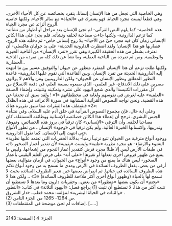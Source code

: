 ------------------------------------------------------------------------

وهي الخاصية التي تجعل من هذا الإنسان إنسانا، يتفرد بخصائصه عن كل الأحياء
الأخرى. وهي قطعاً ليست مجرد الحياة. فهو يشترك في «الحياة» مع سائر
الأحياء. ولكنها خاصية الروح الزائد عن مجرد الحياة.  
هذه الخاصية- كما يلهم النص القرآني- لم تجئ للإنسان بعد مراحل أو أطوار من
نشأته- كما تزعم الدارونية- ولكنها جاءت مصاحبة لخلقه ونشأته. فلم يجئ على
هذا الكائن الإنساني زمان كان فيه مجرد حيّ من الأحياء- بلا روح إنساني خاص-
ثم دخلته هذه الروح، فصاربها هو هذا الإنسان! ولقد اضطرت الدارونية
الحديثة- على يد جوليان هاكسلي- أن تعترف بشطر من هذه الحقيقة الكبيرة وهي
تقرر «تفرد الإنسان» من الناحية الحيوية والوظيفية. ومن ثم تفرده من
الناحية العقلية، وما نشأ عن ذلك كله من تفرده من الناحية الحضارية..  
ولكنها ظلت تزعم أن هذا الإنسان المتفرد متطور عن حيوان! والتوفيق عسير بين
ما انتهت إليه الداروينية الحديثة من تفرد الإنسان، وبين القاعدة التي تقوم
عليها الداروينية- قاعدة التطور المطلق وتطور الإنسان عن الحيوان- ولكن
الداروينيين ومن والاهم لا يزالون مصرين على ذلك الاندفاع- غير العلمي-
الذي صبغوه بصبغة العلم، في دفعة الانسلاخ من كل مقررات الكنيسة! والذي شجع
اليهود على نشره وتمكينه وتثبيته، وإضفاء الصبغة «العلمية» عليه لغرض في
نفوسهم ولغاية في مخططاتهم «1» ! ولقد سبق أن تحدثنا عن هذه القضية، ونحن
نواجه النصوص القرآنية المشابهة في سورة الأعراف في هذه الظلال «2» فنقتطف
هذه الفقرات مما سبق تقريره هناك:  
«وعلى أية حال، فإن مجموع النصوص القرآنية في خلق آدم عليه السلام، وفي
نشأة الجنس البشري، ترجح أن إعطاء هذا الكائن خصائصه الإنسانية ووظائفه
المستقلة، كان مصاحبا لخلقه. وأن الترقي «الإنساني» كان ترقياً في بروز هذه
الخصائص، ونموها، وتدريبها، واكتسابها الخبرة العالية. ولم يكن ترقياً في
«وجود» الإنسان.. من تطور الأنواع حتى انتهت إلى الإنسان.. كما تقول
الداروينية.  
«ووجود أنواع مترقية من الحيوان تتبع ترتيباً زمنياً- بدلالة الحفريات التي
تعتمد عليها نظرية النشوء والارتقاء- هو مجرد نظرية «ظنية» وليست «يقينية»
لأن تقدير أعمار الصخور ذاته في طبقات الأرض ليس إلا ظنا! مجرد فرض كتقدير
أعمار النجوم من إشعاعها. وليس ما يمنع من ظهور فروض أخرى تعدلها أو
تغيرها! «على أنه- على فرض العلم اليقيني بأعمار الصخور- ليس هناك ما يمنع
من وجود «أنواع» من الحيوان، في أزمان متوالية، بعضها أرقى من بعض، بفعل
الظروف السائدة في الأرض ومدى ما تسمح به من وجود أنواع تلائم هذه الظروف
السائدة في حياتها. ثم انقراض بعضها حين تتغير الظروف السائدة بحيث لا تسمح
لها بالحياة (وظهور أنواع أخرى أكثر ملاءمة للظروف السائدة) «3» .. ولكن
هذا لا «يحتم» أن يكون بعضها «متطورا» من بعض.. وحفريات دارون وما بعدها لا
تستطيع أن تثبت أكثر من هذا، لا تستطيع أن تثبت (1) يراجع فصل: «اليهود
الثلاثة» في كتاب: «التطور والثبات في الحياة البشرية» لمؤلفه: محمد قطب.
«دار الشروق» .  
(2) ص 1264- 1265 من الجزء الثامن.  
(3) إضافات لم تجئ موضحة في المقتطفات. \[.....\]

------------------------------------------------------------------------

الجزء: 4 ¦ الصفحة: 2143
